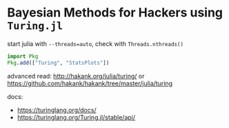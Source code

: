 # Bayesian Methods for Hackers using `Turing.jl`

start julia with `--threads=auto`, check with `Threads.nthreads()`

```julia
import Pkg
Pkg.add(["Turing", "StatsPlots"])
```

advanced read: http://hakank.org/julia/turing/ or https://github.com/hakank/hakank/tree/master/julia/turing

docs:
- https://turinglang.org/docs/
- https://turinglang.org/Turing.jl/stable/api/
